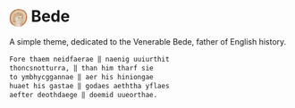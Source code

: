 <h1>
  <img src="https://github.com/caiodrear/bede/blob/main/images/bede.png" width="32" height="32" style="vertical-align: middle;">
  Bede
</h1>

A simple theme, dedicated to the Venerable Bede, father of English history.

```
Fore thaem neidfaerae ‖ naenig uuiurthit
thoncsnotturra, ‖ than him tharf sie
to ymbhycggannae ‖ aer his hiniongae
huaet his gastae ‖ godaes aeththa yflaes
aefter deothdaege ‖ doemid uueorthae.
```
